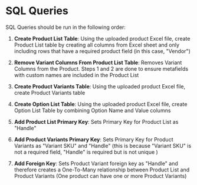 # SQL Queries

SQL Queries should be run in the following order:

1. **Create Product List Table**: Using the uploaded product Excel file, create Product List table by creating all columns from Excel sheet and only including rows that have a required product field (in this case, "Vendor")

2. **Remove Variant Columns From Product List Table**: Removes Variant Columns from the Product. Steps 1 and 2 are done to ensure metafields with custom names are included in the Product List

3. **Create Product Variants Table**: Using the uploaded product Excel file, create Product Variants table

4. **Create Option List Table**: Using the uploaded product Excel file, create Option List Table by combining Option Name and Value columns 

5. **Add Product List Primary Key**: Sets Primary Key for Product List as "Handle"

6. **Add Product Variants Primary Key**: Sets Primary Key for Product Variants as "Variant SKU" and "Handle" (this is because "Variant SKU" is not a required field, "Handle" is required but is not unique )

7. **Add Foreign Key**: Sets Product Variant foreign key as "Handle" and therefore creates a One-To-Many relationship between Product List and Product Variants (One product can have one or more Product Variants)

